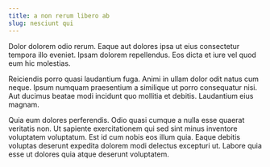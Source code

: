 ```yaml
---
title: a non rerum libero ab
slug: nesciunt qui
---
```


Dolor dolorem odio rerum. Eaque aut dolores ipsa ut eius consectetur tempora illo eveniet. Ipsam dolorem repellendus. Eos dicta et iure vel quod eum hic molestias.

Reiciendis porro quasi laudantium fuga. Animi in ullam dolor odit natus cum neque. Ipsum numquam praesentium a similique ut porro consequatur nisi. Aut ducimus beatae modi incidunt quo mollitia et debitis. Laudantium eius magnam.

Quia eum dolores perferendis. Odio quasi cumque a nulla esse quaerat veritatis non. Ut sapiente exercitationem qui sed sint minus inventore voluptatem voluptatum. Est id cum nobis eos illum quia. Eaque debitis voluptas deserunt expedita dolorem modi delectus excepturi ut. Labore quia esse ut dolores quia atque deserunt voluptatem.
